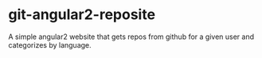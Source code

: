 # git-angular2-reposite

A simple angular2 website that gets repos from github for a given user and categorizes by language.
